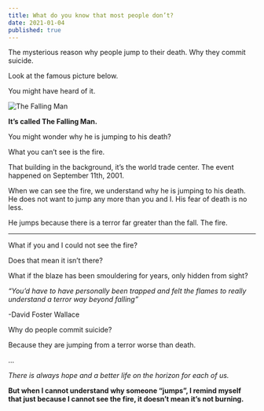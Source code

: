 ```yaml
---
title: What do you know that most people don’t?
date: 2021-01-04
published: true
---
```


The mysterious reason why people jump to their death. Why they commit suicide.

Look at the famous picture below.

You might have heard of it.

![The Falling Man](https://i.imgur.com/AC7dhuH.jpeg)

**It’s called The Falling Man.**

You might wonder why he is jumping to his death?

What you can’t see is the fire.

That building in the background, it’s the world trade center. The event happened on September 11th, 2001.

When we can see the fire, we understand why he is jumping to his death. He does not want to jump any more than you and I. His fear of death is no less.

He jumps because there is a terror far greater than the fall. The fire.

***

What if you and I could not see the fire?

Does that mean it isn’t there?

What if the blaze has been smouldering for years, only hidden from sight?

*“You’d have to have personally been trapped and felt the flames to really understand a terror way beyond falling”*

-David Foster Wallace

Why do people commit suicide?

Because they are jumping from a terror worse than death.

...

*There is always hope and a better life on the horizon for each of us.*

**But when I cannot understand why someone “jumps”, I remind myself that just because I cannot see the fire, it doesn’t mean it’s not burning.**
